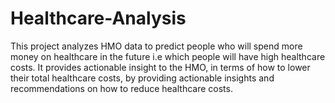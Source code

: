 # Healthcare-Analysis

This project analyzes HMO data to predict people who will spend more money on healthcare in the future i.e which people will have high healthcare costs.
It provides actionable insight to the HMO, in terms of how to lower their total healthcare costs, by providing actionable insights and recommendations on how to reduce healthcare costs.



